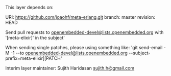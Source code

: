 This layer depends on:

URI: https://github.com/joaohf/meta-erlang.git
branch: master
revision: HEAD


Send pull requests to openembedded-devel@lists.openembedded.org with '[meta-elixir]' in the subject'

When sending single patches, please using something like:
'git send-email -M -1 --to openembedded-devel@lists.openembedded.org --subject-prefix=meta-elixir][PATCH'

Interim layer maintainer: Sujith Haridasan <sujith.h@gmail.com>
